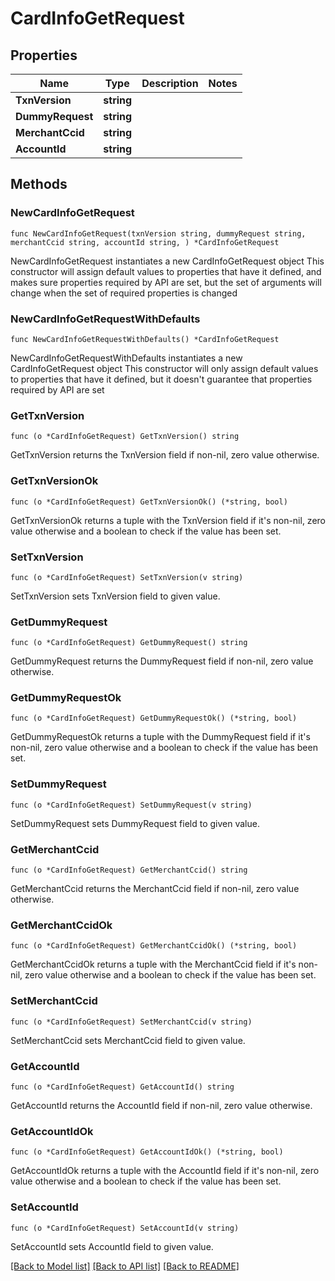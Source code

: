# CardInfoGetRequest

## Properties

Name | Type | Description | Notes
------------ | ------------- | ------------- | -------------
**TxnVersion** | **string** |  | 
**DummyRequest** | **string** |  | 
**MerchantCcid** | **string** |  | 
**AccountId** | **string** |  | 

## Methods

### NewCardInfoGetRequest

`func NewCardInfoGetRequest(txnVersion string, dummyRequest string, merchantCcid string, accountId string, ) *CardInfoGetRequest`

NewCardInfoGetRequest instantiates a new CardInfoGetRequest object
This constructor will assign default values to properties that have it defined,
and makes sure properties required by API are set, but the set of arguments
will change when the set of required properties is changed

### NewCardInfoGetRequestWithDefaults

`func NewCardInfoGetRequestWithDefaults() *CardInfoGetRequest`

NewCardInfoGetRequestWithDefaults instantiates a new CardInfoGetRequest object
This constructor will only assign default values to properties that have it defined,
but it doesn't guarantee that properties required by API are set

### GetTxnVersion

`func (o *CardInfoGetRequest) GetTxnVersion() string`

GetTxnVersion returns the TxnVersion field if non-nil, zero value otherwise.

### GetTxnVersionOk

`func (o *CardInfoGetRequest) GetTxnVersionOk() (*string, bool)`

GetTxnVersionOk returns a tuple with the TxnVersion field if it's non-nil, zero value otherwise
and a boolean to check if the value has been set.

### SetTxnVersion

`func (o *CardInfoGetRequest) SetTxnVersion(v string)`

SetTxnVersion sets TxnVersion field to given value.


### GetDummyRequest

`func (o *CardInfoGetRequest) GetDummyRequest() string`

GetDummyRequest returns the DummyRequest field if non-nil, zero value otherwise.

### GetDummyRequestOk

`func (o *CardInfoGetRequest) GetDummyRequestOk() (*string, bool)`

GetDummyRequestOk returns a tuple with the DummyRequest field if it's non-nil, zero value otherwise
and a boolean to check if the value has been set.

### SetDummyRequest

`func (o *CardInfoGetRequest) SetDummyRequest(v string)`

SetDummyRequest sets DummyRequest field to given value.


### GetMerchantCcid

`func (o *CardInfoGetRequest) GetMerchantCcid() string`

GetMerchantCcid returns the MerchantCcid field if non-nil, zero value otherwise.

### GetMerchantCcidOk

`func (o *CardInfoGetRequest) GetMerchantCcidOk() (*string, bool)`

GetMerchantCcidOk returns a tuple with the MerchantCcid field if it's non-nil, zero value otherwise
and a boolean to check if the value has been set.

### SetMerchantCcid

`func (o *CardInfoGetRequest) SetMerchantCcid(v string)`

SetMerchantCcid sets MerchantCcid field to given value.


### GetAccountId

`func (o *CardInfoGetRequest) GetAccountId() string`

GetAccountId returns the AccountId field if non-nil, zero value otherwise.

### GetAccountIdOk

`func (o *CardInfoGetRequest) GetAccountIdOk() (*string, bool)`

GetAccountIdOk returns a tuple with the AccountId field if it's non-nil, zero value otherwise
and a boolean to check if the value has been set.

### SetAccountId

`func (o *CardInfoGetRequest) SetAccountId(v string)`

SetAccountId sets AccountId field to given value.



[[Back to Model list]](../README.md#documentation-for-models) [[Back to API list]](../README.md#documentation-for-api-endpoints) [[Back to README]](../README.md)


